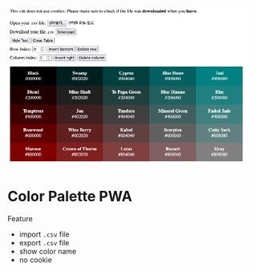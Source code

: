 ![screenshot](/README/screenshot-480.webp)

# Color Palette PWA

Feature

- import `.csv` file
- export `.csv` file
- show color name
- no cookie
